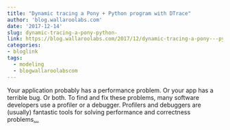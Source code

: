 ```yaml
---
title: "Dynamic tracing a Pony + Python program with DTrace"
author: 'blog.wallaroolabs.com'
date: '2017-12-14'
slug: dynamic-tracing-a-pony-python-
link: https://blog.wallaroolabs.com/2017/12/dynamic-tracing-a-pony---python-program-with-dtrace/
categories:
- bloglink
tags:
  - modeling
  - blogwallaroolabscom
---
```


Your application probably has a performance problem. Or your app has a terrible bug. Or both. To find and fix these problems, many software developers use a profiler or a debugger. Profilers and debuggers are (usually) fantastic tools for solving performance and correctness problems[... <i class="fas fa-external-link-alt"></i>](https://blog.wallaroolabs.com/2017/12/dynamic-tracing-a-pony---python-program-with-dtrace/)

